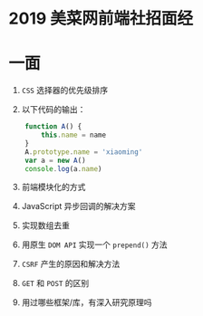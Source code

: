 # 2019 美菜网前端社招面经

# 一面

1. `CSS` 选择器的优先级排序

2. 以下代码的输出：

```js
    function A() {
        this.name = name
    }
    A.prototype.name = 'xiaoming'
    var a = new A()
    console.log(a.name)
```

3. 前端模块化的方式

4. JavaScript 异步回调的解决方案

5. 实现数组去重

6. 用原生 `DOM API` 实现一个 `prepend()` 方法

7. `CSRF` 产生的原因和解决方法

8. `GET` 和 `POST` 的区别

9. 用过哪些框架/库，有深入研究原理吗
